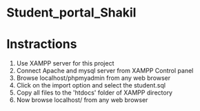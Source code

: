 # Student_portal_Shakil

# Instractions

1. Use XAMPP server for this project
2. Connect Apache and mysql server from XAMPP Control panel
3. Browse localhost/phpmyadmin from any web browser
4. Click on the import option and select the student.sql
5. Copy all files to the 'htdocs' folder of XAMPP directory
6. Now browse localhost/ from any web browser
